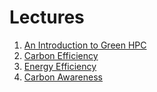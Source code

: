 # Lectures

1. [An Introduction to Green HPC](1-introduction)
2. [Carbon Efficiency](2-carbon-efficiency)
3. [Energy Efficiency](3-energy-efficiency)
4. [Carbon Awareness](4-carbon-awareness)

